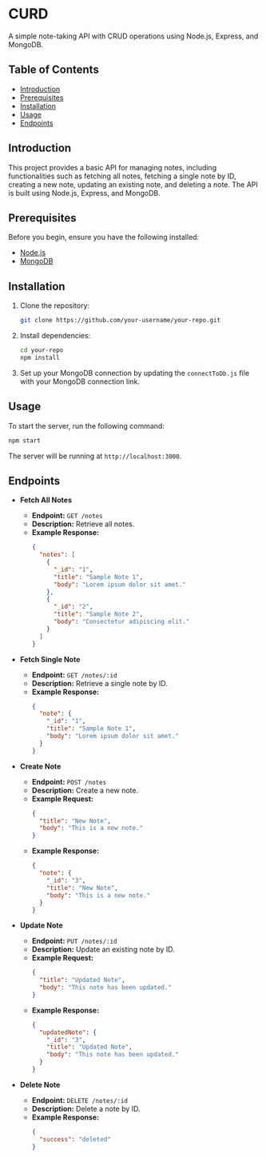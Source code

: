 # CURD

A simple note-taking API with CRUD operations using Node.js, Express, and MongoDB.

## Table of Contents

- [Introduction](#introduction)
- [Prerequisites](#prerequisites)
- [Installation](#installation)
- [Usage](#usage)
- [Endpoints](#endpoints)


## Introduction

This project provides a basic API for managing notes, including functionalities such as fetching all notes, fetching a single note by ID, creating a new note, updating an existing note, and deleting a note. The API is built using Node.js, Express, and MongoDB.

## Prerequisites

Before you begin, ensure you have the following installed:

- [Node.js](https://nodejs.org/)
- [MongoDB](https://www.mongodb.com/try/download/community)

## Installation

1. Clone the repository:

   ```bash
   git clone https://github.com/your-username/your-repo.git
   ```

2. Install dependencies:

   ```bash
   cd your-repo
   npm install
   ```

3. Set up your MongoDB connection by updating the `connectToDb.js` file with your MongoDB connection link.

## Usage

To start the server, run the following command:

```bash
npm start
```

The server will be running at `http://localhost:3000`.

## Endpoints

- **Fetch All Notes**
  - **Endpoint:** `GET /notes`
  - **Description:** Retrieve all notes.
  - **Example Response:**
    ```json
    {
      "notes": [
        {
          "_id": "1",
          "title": "Sample Note 1",
          "body": "Lorem ipsum dolor sit amet."
        },
        {
          "_id": "2",
          "title": "Sample Note 2",
          "body": "Consectetur adipiscing elit."
        }
      ]
    }
    ```

- **Fetch Single Note**
  - **Endpoint:** `GET /notes/:id`
  - **Description:** Retrieve a single note by ID.
  - **Example Response:**
    ```json
    {
      "note": {
        "_id": "1",
        "title": "Sample Note 1",
        "body": "Lorem ipsum dolor sit amet."
      }
    }
    ```

- **Create Note**
  - **Endpoint:** `POST /notes`
  - **Description:** Create a new note.
  - **Example Request:**
    ```json
    {
      "title": "New Note",
      "body": "This is a new note."
    }
    ```
  - **Example Response:**
    ```json
    {
      "note": {
        "_id": "3",
        "title": "New Note",
        "body": "This is a new note."
      }
    }
    ```

- **Update Note**
  - **Endpoint:** `PUT /notes/:id`
  - **Description:** Update an existing note by ID.
  - **Example Request:**
    ```json
    {
      "title": "Updated Note",
      "body": "This note has been updated."
    }
    ```
  - **Example Response:**
    ```json
    {
      "updatedNote": {
        "_id": "3",
        "title": "Updated Note",
        "body": "This note has been updated."
      }
    }
    ```

- **Delete Note**
  - **Endpoint:** `DELETE /notes/:id`
  - **Description:** Delete a note by ID.
  - **Example Response:**
    ```json
    {
      "success": "deleted"
    }
    ```
